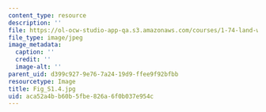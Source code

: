 ```yaml
---
content_type: resource
description: ''
file: https://ol-ocw-studio-app-qa.s3.amazonaws.com/courses/1-74-land-water-food-and-climate-fall-2020/aca52a4bb60b5fbe826a6f0b037e954c_Fig_S1.4.jpg
file_type: image/jpeg
image_metadata:
  caption: ''
  credit: ''
  image-alt: ''
parent_uid: d399c927-9e76-7a24-19d9-ffee9f92bfbb
resourcetype: Image
title: Fig_S1.4.jpg
uid: aca52a4b-b60b-5fbe-826a-6f0b037e954c
---
```

